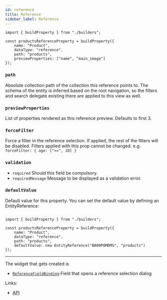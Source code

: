```yaml
---
id: reference
title: Reference
sidebar_label: Reference
---
```


```tsx
import { buildProperty } from "./builders";

const productsReferenceProperty = buildProperty({
    name: "Product",
    dataType: "reference",
    path: "products",
    previewProperties: ["name", "main_image"]
});
```

### `path`

Absolute collection path of the collection this reference
points to. The schema of the entity is inferred based on the root navigation,
so the filters and search delegate existing there are applied to this view as
well.

### `previewProperties`

List of properties rendered as this reference preview.
Defaults to first 3.

### `forceFilter`

Force a filter in the reference selection. If applied, the rest of the filters
will be disabled. Filters applied with this prop cannot be changed.
e.g. `forceFilter: { age: [">=", 18] }`

### `validation`

* `required` Should this field be compulsory.
* `requiredMessage` Message to be displayed as a validation error.

### `defaultValue`

Default value for this property.
You can set the default value by defining an EntityReference:

```tsx

import { buildProperty } from "./builders";

const productsReferenceProperty = buildProperty({
    name: "Product",
    dataType: "reference",
    path: "products",
    defaultValue: new EntityReference("B000P0MDMS", "products")
});
```

---

The widget that gets created is

- [`ReferenceFieldBinding`](../../../api/functions/ReferenceFieldBinding) Field
  that opens a
  reference selection dialog

Links:

- [API](../../../api/interfaces/referenceproperty)
